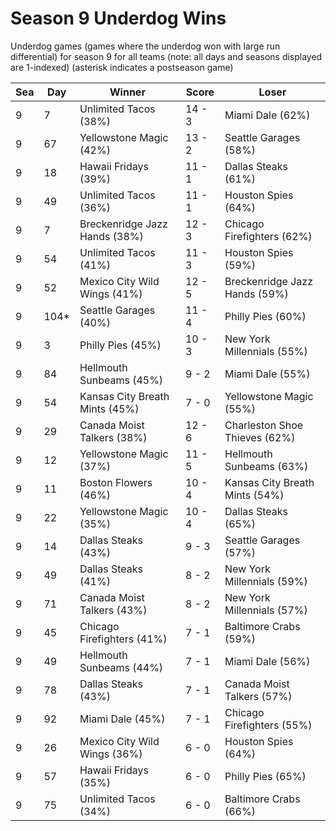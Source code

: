 # Season 9 Underdog Wins



Underdog games (games where the underdog won with large run differential) for season 9 for all teams (note: all days and seasons displayed are 1-indexed) (asterisk indicates a postseason game)


| Sea | Day | Winner | Score | Loser | 
| ------ |------ |------ |------ |------ |
| 9 | 7 | Unlimited Tacos (38%) | 14 - 3 | Miami Dale (62%) | 
| 9 | 67 | Yellowstone Magic (42%) | 13 - 2 | Seattle Garages (58%) | 
| 9 | 18 | Hawaii Fridays (39%) | 11 - 1 | Dallas Steaks (61%) | 
| 9 | 49 | Unlimited Tacos (36%) | 11 - 1 | Houston Spies (64%) | 
| 9 | 7 | Breckenridge Jazz Hands (38%) | 12 - 3 | Chicago Firefighters (62%) | 
| 9 | 54 | Unlimited Tacos (41%) | 11 - 3 | Houston Spies (59%) | 
| 9 | 52 | Mexico City Wild Wings (41%) | 12 - 5 | Breckenridge Jazz Hands (59%) | 
| 9 | 104* | Seattle Garages (40%) | 11 - 4 | Philly Pies (60%) | 
| 9 | 3 | Philly Pies (45%) | 10 - 3 | New York Millennials (55%) | 
| 9 | 84 | Hellmouth Sunbeams (45%) | 9 - 2 | Miami Dale (55%) | 
| 9 | 54 | Kansas City Breath Mints (45%) | 7 - 0 | Yellowstone Magic (55%) | 
| 9 | 29 | Canada Moist Talkers (38%) | 12 - 6 | Charleston Shoe Thieves (62%) | 
| 9 | 12 | Yellowstone Magic (37%) | 11 - 5 | Hellmouth Sunbeams (63%) | 
| 9 | 11 | Boston Flowers (46%) | 10 - 4 | Kansas City Breath Mints (54%) | 
| 9 | 22 | Yellowstone Magic (35%) | 10 - 4 | Dallas Steaks (65%) | 
| 9 | 14 | Dallas Steaks (43%) | 9 - 3 | Seattle Garages (57%) | 
| 9 | 49 | Dallas Steaks (41%) | 8 - 2 | New York Millennials (59%) | 
| 9 | 71 | Canada Moist Talkers (43%) | 8 - 2 | New York Millennials (57%) | 
| 9 | 45 | Chicago Firefighters (41%) | 7 - 1 | Baltimore Crabs (59%) | 
| 9 | 49 | Hellmouth Sunbeams (44%) | 7 - 1 | Miami Dale (56%) | 
| 9 | 78 | Dallas Steaks (43%) | 7 - 1 | Canada Moist Talkers (57%) | 
| 9 | 92 | Miami Dale (45%) | 7 - 1 | Chicago Firefighters (55%) | 
| 9 | 26 | Mexico City Wild Wings (36%) | 6 - 0 | Houston Spies (64%) | 
| 9 | 57 | Hawaii Fridays (35%) | 6 - 0 | Philly Pies (65%) | 
| 9 | 75 | Unlimited Tacos (34%) | 6 - 0 | Baltimore Crabs (66%) | 


